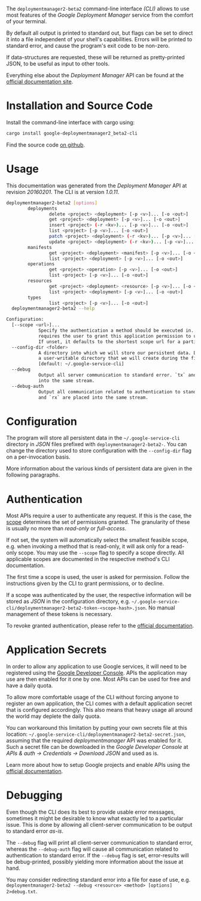 <!---
DO NOT EDIT !
This file was generated automatically from 'src/mako/cli/README.md.mako'
DO NOT EDIT !
-->
The `deploymentmanager2-beta2` command-line interface *(CLI)* allows to use most features of the *Google Deployment Manager* service from the comfort of your terminal.

By default all output is printed to standard out, but flags can be set to direct it into a file independent of your shell's
capabilities. Errors will be printed to standard error, and cause the program's exit code to be non-zero.

If data-structures are requested, these will be returned as pretty-printed JSON, to be useful as input to other tools.

Everything else about the *Deployment Manager* API can be found at the
[official documentation site](https://developers.google.com/deployment-manager/).

# Installation and Source Code

Install the command-line interface with cargo using:

```bash
cargo install google-deploymentmanager2_beta2-cli
```

Find the source code [on github](https://github.com/Byron/google-apis-rs/tree/master/gen/deploymentmanager2_beta2-cli).

# Usage

This documentation was generated from the *Deployment Manager* API at revision *20160201*. The CLI is at version *1.0.11*.

```bash
deploymentmanager2-beta2 [options]
        deployments
                delete <project> <deployment> [-p <v>]... [-o <out>]
                get <project> <deployment> [-p <v>]... [-o <out>]
                insert <project> (-r <kv>)... [-p <v>]... [-o <out>]
                list <project> [-p <v>]... [-o <out>]
                patch <project> <deployment> (-r <kv>)... [-p <v>]... [-o <out>]
                update <project> <deployment> (-r <kv>)... [-p <v>]... [-o <out>]
        manifests
                get <project> <deployment> <manifest> [-p <v>]... [-o <out>]
                list <project> <deployment> [-p <v>]... [-o <out>]
        operations
                get <project> <operation> [-p <v>]... [-o <out>]
                list <project> [-p <v>]... [-o <out>]
        resources
                get <project> <deployment> <resource> [-p <v>]... [-o <out>]
                list <project> <deployment> [-p <v>]... [-o <out>]
        types
                list <project> [-p <v>]... [-o <out>]
  deploymentmanager2-beta2 --help

Configuration:
  [--scope <url>]...
            Specify the authentication a method should be executed in. Each scope
            requires the user to grant this application permission to use it.
            If unset, it defaults to the shortest scope url for a particular method.
  --config-dir <folder>
            A directory into which we will store our persistent data. Defaults to
            a user-writable directory that we will create during the first invocation.
            [default: ~/.google-service-cli]
  --debug
            Output all server communication to standard error. `tx` and `rx` are placed
            into the same stream.
  --debug-auth
            Output all communication related to authentication to standard error. `tx`
            and `rx` are placed into the same stream.

```

# Configuration

The program will store all persistent data in the `~/.google-service-cli` directory in *JSON* files prefixed with `deploymentmanager2-beta2-`.  You can change the directory used to store configuration with the `--config-dir` flag on a per-invocation basis.

More information about the various kinds of persistent data are given in the following paragraphs.

# Authentication

Most APIs require a user to authenticate any request. If this is the case, the [scope][scopes] determines the 
set of permissions granted. The granularity of these is usually no more than *read-only* or *full-access*.

If not set, the system will automatically select the smallest feasible scope, e.g. when invoking a
method that is read-only, it will ask only for a read-only scope. 
You may use the `--scope` flag to specify a scope directly. 
All applicable scopes are documented in the respective method's CLI documentation.

The first time a scope is used, the user is asked for permission. Follow the instructions given 
by the CLI to grant permissions, or to decline.

If a scope was authenticated by the user, the respective information will be stored as *JSON* in the configuration
directory, e.g. `~/.google-service-cli/deploymentmanager2-beta2-token-<scope-hash>.json`. No manual management of these tokens
is necessary.

To revoke granted authentication, please refer to the [official documentation][revoke-access].

# Application Secrets

In order to allow any application to use Google services, it will need to be registered using the 
[Google Developer Console][google-dev-console]. APIs the application may use are then enabled for it
one by one. Most APIs can be used for free and have a daily quota.

To allow more comfortable usage of the CLI without forcing anyone to register an own application, the CLI
comes with a default application secret that is configured accordingly. This also means that heavy usage
all around the world may deplete the daily quota.

You can workaround this limitation by putting your own secrets file at this location: 
`~/.google-service-cli/deploymentmanager2-beta2-secret.json`, assuming that the required *deploymentmanager* API 
was enabled for it. Such a secret file can be downloaded in the *Google Developer Console* at 
*APIs & auth -> Credentials -> Download JSON* and used as is.

Learn more about how to setup Google projects and enable APIs using the [official documentation][google-project-new].


# Debugging

Even though the CLI does its best to provide usable error messages, sometimes it might be desirable to know
what exactly led to a particular issue. This is done by allowing all client-server communication to be 
output to standard error *as-is*.

The `--debug` flag will print all client-server communication to standard error, whereas the `--debug-auth` flag
will cause all communication related to authentication to standard error.
If the `--debug` flag is set, error-results will be debug-printed, possibly yielding more information about the 
issue at hand.

You may consider redirecting standard error into a file for ease of use, e.g. `deploymentmanager2-beta2 --debug <resource> <method> [options] 2>debug.txt`.


[scopes]: https://developers.google.com/+/api/oauth#scopes
[revoke-access]: http://webapps.stackexchange.com/a/30849
[google-dev-console]: https://console.developers.google.com/
[google-project-new]: https://developers.google.com/console/help/new/
